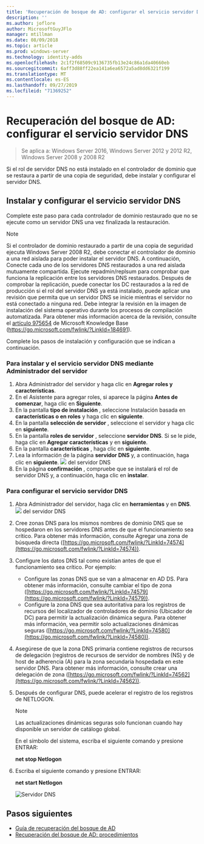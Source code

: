 ```yaml
---
title: 'Recuperación de bosque de AD: configurar el servicio servidor DNS'
description: ''
ms.author: joflore
author: MicrosoftGuyJFlo
manager: mtillman
ms.date: 08/09/2018
ms.topic: article
ms.prod: windows-server
ms.technology: identity-adds
ms.openlocfilehash: 2c1f2f68509c9136735fb13e24c86a1da40660eb
ms.sourcegitcommit: 6aff3d88ff22ea141a6ea6572a5ad8dd6321f199
ms.translationtype: MT
ms.contentlocale: es-ES
ms.lasthandoff: 09/27/2019
ms.locfileid: "71369252"
---
```

# <a name="ad-forest-recovery---configuring-the-dns-server-service"></a>Recuperación del bosque de AD: configurar el servicio servidor DNS

>Se aplica a: Windows Server 2016, Windows Server 2012 y 2012 R2, Windows Server 2008 y 2008 R2

Si el rol de servidor DNS no está instalado en el controlador de dominio que se restaura a partir de una copia de seguridad, debe instalar y configurar el servidor DNS. 

## <a name="install-and-configure-the-dns-server-service"></a>Instalar y configurar el servicio servidor DNS

Complete este paso para cada controlador de dominio restaurado que no se ejecute como un servidor DNS una vez finalizada la restauración. 

> [!NOTE]
> Si el controlador de dominio restaurado a partir de una copia de seguridad ejecuta Windows Server 2008 R2, debe conectar el controlador de dominio a una red aislada para poder instalar el servidor DNS. A continuación, Conecte cada uno de los servidores DNS restaurados a una red aislada mutuamente compartida. Ejecute repadmin/replsum para comprobar que funciona la replicación entre los servidores DNS restaurados. Después de comprobar la replicación, puede conectar los DC restaurados a la red de producción si el rol del servidor DNS ya está instalado, puede aplicar una revisión que permita que un servidor DNS se inicie mientras el servidor no está conectado a ninguna red. Debe integrar la revisión en la imagen de instalación del sistema operativo durante los procesos de compilación automatizada. Para obtener más información acerca de la revisión, consulte el [artículo 975654](https://go.microsoft.com/fwlink/?LinkId=184691) de Microsoft Knowledge Base (https://go.microsoft.com/fwlink/?LinkId=184691). 

Complete los pasos de instalación y configuración que se indican a continuación.

### <a name="to-install-and-the-dns-server-service-using-server-manager"></a>Para instalar y el servicio servidor DNS mediante Administrador del servidor  

1. Abra Administrador del servidor y haga clic en **Agregar roles y características**. 
2. En el Asistente para agregar roles, si aparece la página **Antes de comenzar**, haga clic en **Siguiente**. 
3. En la pantalla **tipo de instalación** , seleccione Instalación basada en **características o en roles** y haga clic en **siguiente**.
4. En la pantalla **selección de servidor** , seleccione el servidor y haga clic en **siguiente**.
5. En la pantalla **roles de servidor** , seleccione **servidor DNS**. Si se le pide, haga clic en **Agregar características** y en **siguiente**.
6. En la pantalla **características** , haga clic en **siguiente**.
7. Lea la información de la página **servidor DNS** y, a continuación, haga clic en **siguiente**.
   ![](media/AD-Forest-Recovery-Configure-DNS/dns1.png) del servidor DNS  
8. En la página **confirmación** , compruebe que se instalará el rol de servidor DNS y, a continuación, haga clic en **instalar**. 

### <a name="to-configure-the-dns-server-service"></a>Para configurar el servicio servidor DNS

1. Abra Administrador del servidor, haga clic en **herramientas** y en **DNS**.
   ![](media/AD-Forest-Recovery-Configure-DNS/dns2.png) del servidor DNS
2. Cree zonas DNS para los mismos nombres de dominio DNS que se hospedaron en los servidores DNS antes de que el funcionamiento sea crítico. Para obtener más información, consulte Agregar una zona de búsqueda directa ([https://go.microsoft.com/fwlink/?LinkId=74574](https://go.microsoft.com/fwlink/?LinkId=74574)).
3. Configure los datos DNS tal como existían antes de que el funcionamiento sea crítico. Por ejemplo:  

   - Configure las zonas DNS que se van a almacenar en AD DS. Para obtener más información, consulte cambiar el tipo de zona ([https://go.microsoft.com/fwlink/?LinkId=74579](https://go.microsoft.com/fwlink/?LinkId=74579)).
   - Configure la zona DNS que sea autoritativa para los registros de recursos del localizador de controladores de dominio (Ubicador de DC) para permitir la actualización dinámica segura. Para obtener más información, vea permitir solo actualizaciones dinámicas seguras ([https://go.microsoft.com/fwlink/?LinkId=74580](https://go.microsoft.com/fwlink/?LinkId=74580)).

4. Asegúrese de que la zona DNS primaria contiene registros de recursos de delegación (registros de recursos de servidor de nombres (NS) y de host de adherencia (A) para la zona secundaria hospedada en este servidor DNS. Para obtener más información, consulte crear una delegación de zona ([https://go.microsoft.com/fwlink/?LinkId=74562](https://go.microsoft.com/fwlink/?LinkId=74562)).
5. Después de configurar DNS, puede acelerar el registro de los registros de NETLOGON.

   > [!NOTE]
   > Las actualizaciones dinámicas seguras solo funcionan cuando hay disponible un servidor de catálogo global. 

   En el símbolo del sistema, escriba el siguiente comando y presione ENTRAR:  

   **net stop Netlogon**  

6. Escriba el siguiente comando y presione ENTRAR:  

   **net start Netlogon**  

   ![Servidor DNS](media/AD-Forest-Recovery-Configure-DNS/dns3.png)  

## <a name="next-steps"></a>Pasos siguientes

- [Guía de recuperación del bosque de AD](AD-Forest-Recovery-Guide.md)
- [Recuperación del bosque de AD: procedimientos](AD-Forest-Recovery-Procedures.md)
